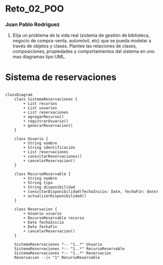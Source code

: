 # Reto_02_POO
### Juan Pablo Rodríguez 

1. Elija un problema de la vida real (sistema de gestión de biblioteca, negocio de compra-venta, automóvil, etc) que se pueda modelar a través de objetos y clases. Plantee las relaciones de clases, composiciones, propiedades y comportamientos del sistema en uno mas diagramas tipo UML.

# Sistema de reservaciones
```mermaid

classDiagram
    class SistemaReservaciones {
        + List recursos
        + List usuarios
        + List reservaciones
        + agregarRecurso()
        + registrarUsuario()
        + generarReservacion()
    }

    class Usuario {
        + String nombre
        + String identificación
        + List reservaciones
        + consultarReservaciones()
        + cancelarReservacion()
    }

    class RecursoReservable {
        + String nombre
        + String tipo
        + String disponibilidad
        + consultarDisponibilidad(fechaInicio: Date, fechaFin: Date)
        + actualizarDisponibilidad()
    }

    class Reservacion {
        + Usuario usuario
        + RecursoReservable recurso
        + Date fechaInicio
        + Date fechaFin
        + cancelarReservacion()
    }

    SistemaReservaciones *-- "1..*" Usuario
    SistemaReservaciones *-- "1..*" RecursoReservable
    SistemaReservaciones *-- "1..*" Reservacion
    Reservacion --|> "1" RecursoReservable
    

```

